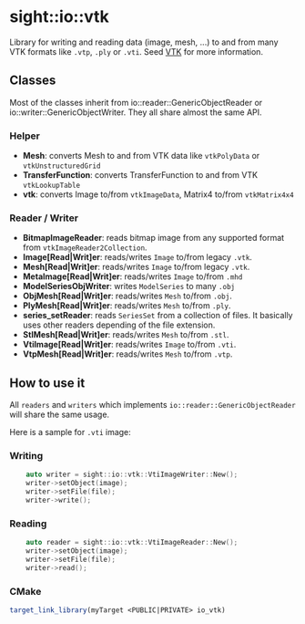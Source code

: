 # sight::io::vtk

Library for writing and reading data (image, mesh, ...) to and from many VTK formats like `.vtp`, `.ply` or `.vti`. Seed [VTK](https://vtk.org/) for more information.

## Classes

Most of the classes inherit from io::reader::GenericObjectReader or io::writer::GenericObjectWriter. They all share almost the same API.

### Helper

- **Mesh**: converts Mesh to and from VTK data like `vtkPolyData` or `vtkUnstructuredGrid`
- **TransferFunction**: converts TransferFunction to and from VTK `vtkLookupTable`
- **vtk**: converts Image to/from `vtkImageData`, Matrix4 to/from `vtkMatrix4x4`

### Reader / Writer

- **BitmapImageReader**: reads bitmap image from any supported format from `vtkImageReader2Collection`.
- **Image[Read|Writ]er**: reads/writes `Image` to/from legacy `.vtk`.
- **Mesh[Read|Writ]er**: reads/writes `Image` to/from legacy `.vtk`.
- **MetaImage[Read|Writ]er**: reads/writes `Image` to/from `.mhd`
- **ModelSeriesObjWriter**: writes `ModelSeries` to many `.obj`
- **ObjMesh[Read|Writ]er**: reads/writes `Mesh` to/from `.obj`.
- **PlyMesh[Read|Writ]er**: reads/writes `Mesh` to/from `.ply`.
- **series_setReader**: reads `SeriesSet` from a collection of files. It basically uses other readers depending of the file extension.
- **StlMesh[Read|Writ]er**: reads/writes `Mesh` to/from `.stl`.
- **VtiImage[Read|Writ]er**: reads/writes `Image` to/from `.vti`.
- **VtpMesh[Read|Writ]er**: reads/writes `Mesh` to/from `.vtp`.

## How to use it

All `readers` and `writers` which implements `io::reader::GenericObjectReader` will share the same usage.

Here is a sample for `.vti` image:

### Writing

```c++
    auto writer = sight::io::vtk::VtiImageWriter::New();
    writer->setObject(image);
    writer->setFile(file);
    writer->write();
```

### Reading

```c++
    auto reader = sight::io::vtk::VtiImageReader::New();
    writer->setObject(image);
    writer->setFile(file);
    writer->read();
```

### CMake

```cmake
target_link_library(myTarget <PUBLIC|PRIVATE> io_vtk)
```



